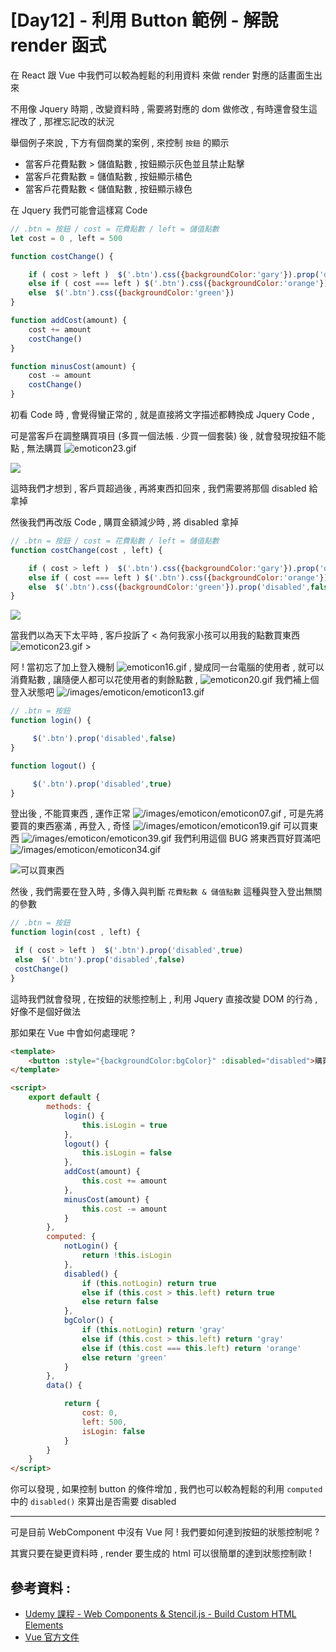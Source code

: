 # [Day12] - 利用 Button 範例 - 解說 render 函式

在 React 跟 Vue 中我們可以較為輕鬆的利用資料 來做 render 對應的話畫面生出來

不用像 Jquery 時期 , 改變資料時 , 需要將對應的 dom 做修改 , 有時還會發生這裡改了 , 那裡忘記改的狀況

舉個例子來說 , 下方有個商業的案例 , 來控制 `按鈕` 的顯示

- 當客戶花費點數 > 儲值點數 , 按鈕顯示灰色並且禁止點擊 
- 當客戶花費點數 = 儲值點數 , 按鈕顯示橘色 
- 當客戶花費點數 < 儲值點數 , 按鈕顯示綠色 

在 Jquery 我們可能會這樣寫 Code 

```javascript
// .btn = 按鈕 / cost = 花費點數 / left = 儲值點數
let cost = 0 , left = 500

function costChange() {

    if ( cost > left )  $('.btn').css({backgroundColor:'gary'}).prop('disabled',true)
    else if ( cost === left ) $('.btn').css({backgroundColor:'orange'})
    else  $('.btn').css({backgroundColor:'green'})
}

function addCost(amount) {
    cost += amount
    costChange()
}

function minusCost(amount) {
    cost -= amount
    costChange()
}
```

初看 Code 時 , 會覺得蠻正常的 , 就是直接將文字描述都轉換成 Jquery Code ,

可是當客戶在調整購買項目 (多買一個法帳 . 少買一個套裝) 後 , 就會發現按鈕不能點 , 無法購買 ![emoticon23.gif](https://ithelp.ithome.com.tw/images/emoticon/emoticon23.gif)

![](https://i.imgur.com/MyW8oNV.gif)

這時我們才想到 , 客戶買超過後 , 再將東西扣回來 , 我們需要將那個 disabled 給拿掉

然後我們再改版 Code , 購買金額減少時 , 將 disabled 拿掉

```javascript
// .btn = 按鈕 / cost = 花費點數 / left = 儲值點數
function costChange(cost , left) {

    if ( cost > left )  $('.btn').css({backgroundColor:'gary'}).prop('disabled',true)
    else if ( cost === left ) $('.btn').css({backgroundColor:'orange'}).prop('disabled',false)
    else  $('.btn').css({backgroundColor:'green'}).prop('disabled',false)
}
```

![](https://i.imgur.com/sTrRtOx.gif)

當我們以為天下太平時 , 客戶投訴了 < 為何我家小孩可以用我的點數買東西 ![emoticon23.gif](https://ithelp.ithome.com.tw/images/emoticon/emoticon23.gif) >

阿 ! 當初忘了加上登入機制 ![emoticon16.gif](https://ithelp.ithome.com.tw/images/emoticon/emoticon16.gif) ,
變成同一台電腦的使用者 , 就可以消費點數 , 讓隨便人都可以花使用者的剩餘點數 , ![emoticon20.gif](https://ithelp.ithome.com.tw/images/emoticon/emoticon20.gif)
我們補上個登入狀態吧 ![/images/emoticon/emoticon13.gif](https://ithelp.ithome.com.tw/images/emoticon/emoticon13.gif)

```javascript
// .btn = 按鈕 
function login() {

     $('.btn').prop('disabled',false)
}

function logout() {

     $('.btn').prop('disabled',true)
}
```

登出後 , 不能買東西 , 運作正常 ![/images/emoticon/emoticon07.gif](https://ithelp.ithome.com.tw/images/emoticon/emoticon07.gif) ,
可是先將要買的東西塞滿 , 再登入 , 奇怪 ![/images/emoticon/emoticon19.gif](https://ithelp.ithome.com.tw/images/emoticon/emoticon19.gif) 可以買東西 ![/images/emoticon/emoticon39.gif](https://ithelp.ithome.com.tw/images/emoticon/emoticon39.gif) 我們利用這個 BUG 將東西買好買滿吧 ![/images/emoticon/emoticon34.gif](https://ithelp.ithome.com.tw/images/emoticon/emoticon34.gif)

![可以買東西](https://i.imgur.com/7i4I05C.gif)

然後 , 我們需要在登入時 , 多傳入與判斷 `花費點數 & 儲值點數` 這種與登入登出無關的參數

```javascript
// .btn = 按鈕 
function login(cost , left) {

 if ( cost > left )  $('.btn').prop('disabled',true)
 else  $('.btn').prop('disabled',false)
 costChange()
}
```

這時我們就會發現 , 在按鈕的狀態控制上 , 利用 Jquery 直接改變 DOM 的行為 , 好像不是個好做法

那如果在 Vue 中會如何處理呢 ?

```html
<template>
    <button :style="{backgroundColor:bgColor}" :disabled="disabled">購買</button>
</template>

<script>
    export default {
        methods: {
            login() {
                this.isLogin = true
            },
            logout() {
                this.isLogin = false
            },
            addCost(amount) {
                this.cost += amount
            },
            minusCost(amount) {
                this.cost -= amount
            }
        },
        computed: {
            notLogin() {
                return !this.isLogin
            },
            disabled() {
                if (this.notLogin) return true
                else if (this.cost > this.left) return true
                else return false
            },
            bgColor() {
                if (this.notLogin) return 'gray'
                else if (this.cost > this.left) return 'gray'
                else if (this.cost === this.left) return 'orange'
                else return 'green'
            }
        },
        data() {

            return {
                cost: 0,
                left: 500, 
                isLogin: false
            }
        }
    }
</script>
```

你可以發現 , 如果控制 button 的條件增加 , 我們也可以較為輕鬆的利用 `computed` 中的 `disabled()` 來算出是否需要 disabled

-----

可是目前 WebComponent 中沒有 Vue 阿 ! 我們要如何達到按鈕的狀態控制呢 ?

其實只要在變更資料時 , render 要生成的 html 可以很簡單的達到狀態控制歐 !



## 參考資料 :

- [Udemy 課程 - Web Components & Stencil.js - Build Custom HTML Elements](https://www.udemy.com/course/web-components-stenciljs-build-custom-html-elements/)
- [Vue 官方文件](https://v3.vuejs.org/guide/introduction.html)
